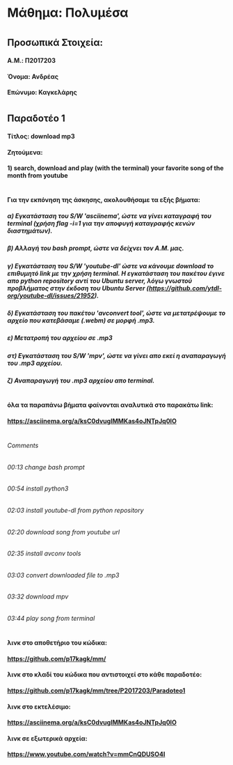 # Μάθημα: Πολυμέσα
#
## Προσωπικά Στοιχεία:
#### A.M.: Π2017203
#### Όνομα: Ανδρέας
#### Επώνυμο: Καγκελάρης
#
## Παραδοτέο 1
#### Τίτλος: download mp3 
#### Ζητούμενα: 
#### 1) search, download and play (with the terminal) your favorite song of the month from youtube
#
#### Για την εκπόνηση της άσκησης, ακολουθήσαμε τα εξής βήματα:
##### α) Εγκατάσταση του S/W 'asciinema', ώστε να γίνει καταγραφή του terminal (χρήση flag -i=1 για την αποφυγή καταγραφής κενών διαστημάτων).
##### β) Αλλαγή του bash prompt, ώστε να δείχνει τον Α.Μ. μας.
##### γ) Εγκατάσταση του S/W 'youtube-dl' ώστε να κάνουμε download το επιθυμητό link με την χρήση terminal. Η εγκατάσταση του πακέτου έγινε απο python repository αντί του Ubuntu server, λόγω γνωστού προβλήματος στην έκδοση του Ubuntu Server (https://github.com/ytdl-org/youtube-dl/issues/21952). 
##### δ) Εγκατάσταση του πακέτου 'avconvert tool', ώστε να μετατρέψουμε το αρχείο που κατεβάσαμε (.webm) σε μορφή .mp3.
##### ε) Μετατροπή του αρχείου σε .mp3
##### στ) Εγκατάσταση του S/W 'mpv', ώστε να γίνει απο εκεί η αναπαραγωγή του .mp3 αρχείου.
##### ζ) Αναπαραγωγή του .mp3 αρχείου απο terminal.
#
#### όλα τα παραπάνω βήματα φαίνονται αναλυτικά στο παρακάτω link:
#### https://asciinema.org/a/ksC0dvuglMMKas4oJNTpJq0lO
#
###### Comments 
###### 00:13 change bash prompt
###### 00:54 install python3
###### 02:03 install youtube-dl from python repository
###### 02:20 download song from youtube url
###### 02:35 install avconv tools
###### 03:03 convert downloaded file to .mp3
###### 03:32 download mpv
###### 03:44 play song from terminal
#
#### λινκ στο αποθετήριο του κώδικα:
#### https://github.com/p17kagk/mm/
#### λινκ στο κλαδί του κώδικα που αντιστοιχεί στο κάθε παραδοτέο:
#### https://github.com/p17kagk/mm/tree/P2017203/Paradoteo1
#### λινκ στο εκτελέσιμο:
#### https://asciinema.org/a/ksC0dvuglMMKas4oJNTpJq0lO
#### λινκ σε εξωτερικά αρχεία:
#### https://www.youtube.com/watch?v=mmCnQDUSO4I















